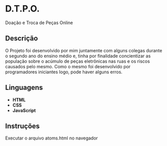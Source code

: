 # D.T.P.O.
Doação e Troca de Peças Online

## Descrição 
O Projeto foi desenvolvido por mim juntamente com alguns colegas durante o segundo ano do ensino médio e, tinha por finalidade concientizar as população
sobre o acúmulo de peças eletrônicas nas ruas e os riscos causados pelo mesmo. Como o mesmo foi desenvolvido por programadores iniciantes logo, pode haver alguns erros.

## Linguagens 
-  **HTML**
-  **CSS**
-  **JavaScript** 

## Instruções 
Executar o arquivo  atoms.html  no navegador 
